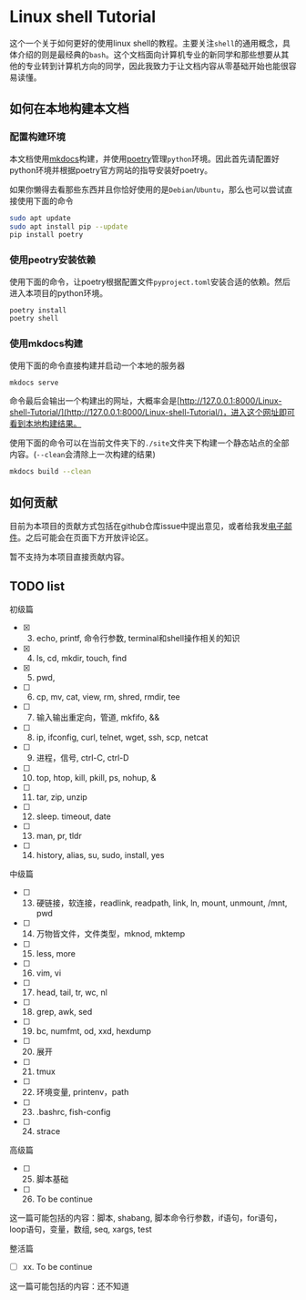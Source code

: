# Linux shell Tutorial

这个一个关于如何更好的使用linux shell的教程。主要关注`shell`的通用概念，具体介绍的则是最经典的`bash`。这个文档面向计算机专业的新同学和那些想要从其他的专业转到计算机方向的同学，因此我致力于让文档内容从零基础开始也能很容易读懂。

## 如何在本地构建本文档

### 配置构建环境

本文档使用[mkdocs](https://python-poetry.org/)构建，并使用[poetry](https://python-poetry.org/)管理`python`环境。因此首先请配置好python环境并根据poetry官方网站的指导安装好poetry。

如果你懒得去看那些东西并且你恰好使用的是`Debian`/`Ubuntu`，那么也可以尝试直接使用下面的命令

```bash
sudo apt update
sudo apt install pip --update
pip install poetry
```

### 使用peotry安装依赖

使用下面的命令，让poetry根据配置文件`pyproject.toml`安装合适的依赖。然后进入本项目的python环境。

```bash
poetry install
poetry shell
```

### 使用mkdocs构建

使用下面的命令直接构建并启动一个本地的服务器

```bash
mkdocs serve
```

命令最后会输出一个构建出的网址，大概率会是[http://127.0.0.1:8000/Linux-shell-Tutorial/](http://127.0.0.1:8000/Linux-shell-Tutorial/)，进入这个网址即可看到本地构建结果。

使用下面的命令可以在当前文件夹下的`./site`文件夹下构建一个静态站点的全部内容。(`--clean`会清除上一次构建的结果)

```bash
mkdocs build --clean
```

## 如何贡献

目前为本项目的贡献方式包括在github仓库issue中提出意见，或者给我发[电子邮件](mailto:2200012909@stu.pku.edu.cn)。之后可能会在页面下方开放评论区。

暂不支持为本项目直接贡献内容。

## TODO list

初级篇

* [x] 3. echo, printf, 命令行参数, terminal和shell操作相关的知识
* [x] 4. ls, cd, mkdir, touch, find
* [x] 5. pwd,
* [ ] 6. cp, mv, cat, view, rm, shred, rmdir, tee
* [ ] 7. 输入输出重定向，管道, mkfifo, &&
* [ ] 8. ip, ifconfig, curl, telnet, wget, ssh, scp, netcat
* [ ] 9. 进程，信号, ctrl-C, ctrl-D
* [ ] 10. top, htop, kill, pkill, ps, nohup, &
* [ ] 11. tar, zip, unzip
* [ ] 12. sleep. timeout, date
* [ ] 13. man, pr, tldr
* [ ] 14. history, alias, su, sudo, install, yes

中级篇

* [ ] 13. 硬链接，软连接，readlink, readpath, link, ln, mount, unmount, /mnt, pwd
* [ ] 14. 万物皆文件，文件类型，mknod, mktemp
* [ ] 15. less, more
* [ ] 16. vim, vi
* [ ] 17. head, tail, tr, wc, nl
* [ ] 18. grep, awk, sed
* [ ] 19. bc, numfmt, od, xxd, hexdump
* [ ] 20. 展开
* [ ] 21. tmux
* [ ] 22. 环境变量, printenv，path
* [ ] 23. .bashrc, fish-config
* [ ] 24. strace

高级篇

* [ ] 25. 脚本基础
* [ ] 26. To be continue

这一篇可能包括的内容：脚本, shabang, 脚本命令行参数，if语句，for语句，
loop语句，变量，数组, seq, xargs, test

整活篇

* [ ] xx. To be continue

这一篇可能包括的内容：还不知道

